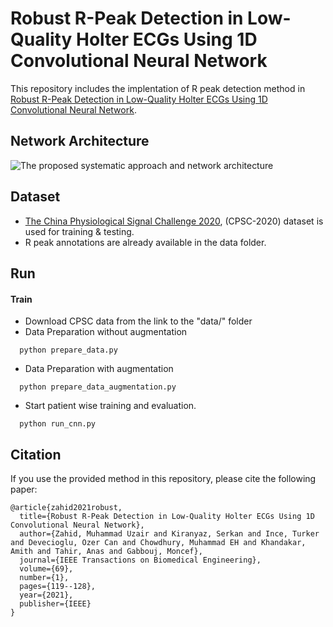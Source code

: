 # Robust R-Peak Detection in Low-Quality Holter ECGs Using 1D Convolutional Neural Network

This repository includes the implentation of R peak detection method in [Robust R-Peak Detection in Low-Quality Holter ECGs Using 1D Convolutional Neural Network](https://ieeexplore.ieee.org/abstract/document/9451595).

## Network Architecture
![The proposed systematic approach and network architecture](https://user-images.githubusercontent.com/43520052/162128277-43fef402-38c6-4bdd-b198-2ca117a7fae7.png)


## Dataset

- [The China Physiological Signal Challenge 2020](http://2020.icbeb.org/CSPC2020), (CPSC-2020) dataset is used for training & testing.
- R peak annotations are already available in the data folder.


## Run

#### Train
- Download CPSC data from the link to the "data/" folder
- Data Preparation without augmentation
```http
  python prepare_data.py
```
- Data Preparation with augmentation
```http
  python prepare_data_augmentation.py
```
- Start patient wise training and evaluation.
```http
  python run_cnn.py
```



## Citation

If you use the provided method in this repository, please cite the following paper:

```
@article{zahid2021robust,
  title={Robust R-Peak Detection in Low-Quality Holter ECGs Using 1D Convolutional Neural Network},
  author={Zahid, Muhammad Uzair and Kiranyaz, Serkan and Ince, Turker and Devecioglu, Ozer Can and Chowdhury, Muhammad EH and Khandakar, Amith and Tahir, Anas and Gabbouj, Moncef},
  journal={IEEE Transactions on Biomedical Engineering},
  volume={69},
  number={1},
  pages={119--128},
  year={2021},
  publisher={IEEE}
}
```
